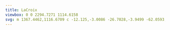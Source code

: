 ```yaml
---
title: LaCroix
viewbox: 0 0 2294.7271 1114.6158
svg: m 1367.4462,1116.6709 c -12.125,-3.0086 -26.7028,-3.9499 -62.0593,-4.0073 -24.3126,-0.04 -35.9215,-0.4501 -42.0763,-1.4881 -4.675,-0.7885 -14.35,-1.8935 -21.5,-2.4556 -26.9063,-2.1154 -54.4597,-7.0105 -60.9221,-10.8233 -1.7495,-1.0322 -6.3077,-2.8787 -10.1294,-4.1031 -3.8217,-1.2245 -12.7985,-5.1094 -19.9485,-8.6331 -14.6352,-7.2127 -17.833,-8.0553 -18.2993,-4.8219 -0.2403,1.666 0.5736,2.4723 3.7981,3.7624 2.2571,0.9032 3.8292,2.0865 3.4935,2.6296 -1.2942,2.0942 -4.6217,0.7935 -10.5133,-4.1095 -7.8472,-6.5306 -10.5336,-7.8892 -15.6142,-7.8967 -5.7425,-0.01 -14.5953,2.9507 -13.9395,4.6597 0.7982,2.0801 -2.841,1.6118 -7.1181,-0.9159 -6.4529,-3.8136 -17.9593,-3.1916 -39.2357,2.1211 -13.0631,3.2618 -18.5109,4.2035 -21.75,3.7595 -2.3768,-0.3258 -4.3108,-0.2634 -4.2976,0.1385 0.013,0.402 0.4157,2.4184 0.8946,4.4809 l 0.8709,3.75 h -4.7894 c -2.6341,0 -7.691,-0.8962 -11.2374,-1.9916 -9.022,-2.7866 -26.8658,-11.3154 -29.2602,-13.9855 -4.3155,-4.8123 -5.9218,-5.063 -25.6683,-4.0049 -32.4691,1.7397 -52.6359,5.1249 -72.2119,12.1215 -16.243,5.8054 -14.8317,5.8184 -17.6329,-0.1624 l -2.4248,-5.177 -5.0322,0.6559 c -2.7678,0.3607 -6.1573,0.9191 -7.5323,1.2409 l -2.5,0.5851 2.3998,-2.6149 c 2.6207,-2.8556 2.7349,-2.736 -4.3998,-4.607 -5.8034,-1.5219 -18.0943,-1.3228 -21.2997,0.3449 -1.4851,0.7727 -3.8253,2.6167 -5.2003,4.0978 -6.1321,6.6049 -13.0642,8.9093 -23,7.6455 l -5.5,-0.6995 4.7503,-2.8196 c 2.6127,-1.5508 6.5502,-3.061 8.75,-3.3561 3.0949,-0.4151 3.9997,-0.9718 3.9997,-2.461 0,-2.7988 -6.873,-5.4925 -17.688,-6.9324 l -9.1084,-1.2127 2.8462,-4.5729 c 2.4901,-4.0007 2.6479,-4.6838 1.261,-5.4599 -0.8718,-0.4879 -4.2755,-0.6432 -7.5636,-0.345 -4.3989,0.3989 -5.6837,0.2473 -4.8629,-0.5735 4.1599,-4.1599 -2.4066,-9.2044 -21.8843,-16.8118 -8.525,-3.3297 -16.2799,-6.758 -17.2331,-7.6186 -1.314,-1.1863 -3.0066,-1.4236 -7,-0.9814 l -5.2669,0.5833 -2.3332,-4.7815 c -1.2832,-2.6298 -3.3517,-6.0588 -4.5966,-7.6201 l -2.2634,-2.8386 -5.9034,4.4265 c -4.9411,3.705 -6.6369,4.4265 -10.4034,4.4265 h -4.5 l -0.3048,-4.75 -0.3048,-4.75 -4.6952,-0.1107 c -2.5824,-0.061 -5.7708,-0.02 -7.0854,0.09 -2.2619,0.1899 -2.1427,-0.1533 2.2194,-6.3934 l 4.6096,-6.594 -6.7194,0.6217 c -5.7826,0.5349 -7.2297,0.32 -10.3793,-1.5415 -3.0287,-1.7901 -4.9259,-2.1122 -11,-1.8675 l -7.3401,0.2956 0.2866,4.9999 0.2866,5 -3.5577,-5.5 c -1.9567,-3.0249 -4.7743,-7.43043 -6.2612,-9.78983 -2.7925,-4.431 -9.7024,-9.4887 -14.4859,-10.6028 -5.0104,-1.1669 -9.4638,-6.3464 -15.3483,-17.8505 -5.623,-10.9929 -12.6966,-20.075 -16.6004,-21.314 -1.0837,-0.344 -1.76,-0.8358 -1.5028,-1.093 1.0353,-1.0353 14.2207,5.9189 26.6703,14.0666 17.5258,11.4698 19.6658,12.4708 29.2207,13.6689 4.4921,0.5633 12.9206,2.5408 18.7298,4.3945 5.8093,1.8538 13.9194,3.8729 18.0226,4.487 5.1791,0.7752 8.4605,1.8795 10.7316,3.6118 2.8203,2.1511 3.9323,2.4075 8.0648,1.8593 6.8893,-0.9139 11.1638,1.8647 16.2403,10.557 3.8593,6.60803 5.4043,8.00503 8.8527,8.00503 0.9273,0 3.4077,1.1699 5.5119,2.5997 2.9677,2.0167 4.5338,2.4546 6.9821,1.9526 9.0789,-1.8616 9.747,-1.8208 14.7485,0.9014 4.1871,2.2789 5.4365,2.5398 8.1751,1.7075 4.8454,-1.4726 16.3018,-2.3438 35.0853,-2.6679 9.2689,-0.16 18.7327,-0.8172 21.0307,-1.4606 4.5852,-1.2838 24.4677,-0.9955 57.6167,0.8353 14.2195,0.7854 22.4788,1.7644 30.5,3.6152 7.0537,1.6276 18.1751,3.0916 31,4.0809 17.5158,1.3512 20.1863,1.7832 21.5,3.4783 1.4746,1.9027 1.6899,1.8856 12.7217,-1.0108 17.04534,-4.4752 27.547,-10.1629 24.4615,-13.2484 -1.7771,-1.7771 3.7718,-3.7329 8.7112,-3.0704 2.8246,0.3788 4.8213,0.048 6.5493,-1.0839 1.5124,-0.9909 4.5753,-1.6288 7.8211,-1.6288 2.9344,0 5.8995,-0.5625 6.5892,-1.25 1.0037,-1.00063 1.6049,-0.78563 3.0126,1.0773 2.5325,3.3514 8.1073,2.7467 9.931,-1.0773 1.5035,-3.15253 2.8223,-3.40503 6.0342,-1.15523 1.3732,0.96183 3.2232,1.35723 4.6613,0.99633 3.1736,-0.79653 3.9364,0.7102 1.4833,2.9302 -2.4743,2.2393 -2.4711,2.9839 0.024,5.4786 2.5373,2.5373 5,2.5731 5,0.073 0,-3.6928 7.7866,-7.8448 9.5032,-5.0673 0.3657,0.5917 2.4242,-0.2352 5.0038,-2.01 3.949,-2.71703 4.476,-2.84803 5.3285,-1.3246 0.881,1.5741 1.0715,1.5653 2.7657,-0.1289 3.0875,-3.08763 7.8969,-4.49503 18.6048,-5.44473 5.6617,-0.5021 11.5608,-1.4044 13.1091,-2.005 1.5483,-0.6006 4.1749,-1.092 5.8369,-1.092 2.4067,0 3.2416,0.5824 4.1018,2.8615 l 1.0801,2.8614 5.083,-1.3248 c 2.7957,-0.7286 12.4883,-2.032 21.5391,-2.8963 18.0597,-1.7248 29.2955,-3.8962 31.4839,-6.0845 2.0156,-2.0156 3.5601,-1.7535 3.5601,0.6041 0,2.5124 4.3334,4.7655 6.2204,3.2343 0.7227,-0.5865 3.5644,-0.8127 6.5296,-0.5198 5.2698,0.5205 6.6351,1.5186 3.6462,2.6655 -0.9156,0.3514 -1.3581,1.2554 -1.0313,2.107 0.3776,0.9842 -0.045,1.4916 -1.2413,1.4916 -0.9975,0 -2.6709,0.955 -3.7186,2.1222 l -1.905,2.12223 4.1442,-0.6923 c 3.5305,-0.58963 4.3623,-0.38093 5.6164,1.4095 0.8096,1.156 2.5117,2.302 3.7823,2.5467 1.2707,0.2447 2.7708,0.9054 3.3337,1.4682 0.5629,0.5629 2.085,1.0234 3.3824,1.0234 3.3963,0 1.8236,1.7452 -2.8288,3.1391 -4.4943,1.3465 -4.6712,2.8851 -0.4611,4.0111 1.9265,0.5152 4.626,0.131 8.4002,-1.1955 5.9225,-2.0816 10.7619,-2.4745 13.0019,-1.0555 0.8358,0.5295 2.3976,0.3474 4,-0.4663 5.2452,-2.6638 11.7844,-5.4329 12.8295,-5.4329 0.5881,0 1.8064,1.125 2.7073,2.5 1.1617,1.7729 2.5358,2.5 4.7248,2.5 2.308,0 4.467,1.2615 8.5576,5 6.1198,5.5931 7.8315,6.2154 6.9012,2.5088 -0.536,-2.1354 -0.3078,-2.4567 1.5977,-2.25 1.8309,0.1987 2.329,-0.3821 2.8243,-3.2928 0.8077,-4.7467 1.3201,-5.4168 6.0122,-7.8623 4.7129,-2.4565 5.9742,-2.6124 5.9742,-0.7385 0,0.7509 0.9327,2.5508 2.0726,3.9999 1.6739,2.1281 2.9128,2.6349 6.441,2.6349 5.6026,0 6.3896,-1.388 2.6482,-4.6709 -3.2652,-2.8651 -3.1748,-5.329 0.1956,-5.329 3.9374,0 15.0903,2.7673 19.6426,4.8737 6.0254,2.7881 7.9391,2.6594 12.5719,-0.8459 3.5424,-2.6803 4.6645,-2.9729 11.4281,-2.9802 7.8144,-0.01 17.7864,1.1545 26.7465,3.1189 4.8898,1.0719 5.1107,1.2451 3.25,2.5484 -2.799,1.9605 -2.5435,2.9679 2.0035,7.9008 2.2,2.3867 4,4.8052 4,5.3745 0,0.5692 2.475,2.1295 5.5,3.4673 3.025,1.3378 5.5,2.8739 5.5,3.4135 0,0.5397 -3.4875,2.331 -7.75,3.9807 -6.5504,2.5352 -7.7013,3.3222 -7.4354,5.0841 0.2035,1.3484 -0.7676,2.9951 -2.75,4.6632 -1.6855,1.4183 -3.0646,2.9953 -3.0646,3.5045 0,0.5092 1.4246,1.7922 3.1658,2.851 2.8518,1.7343 3.442,1.7824 5.9503,0.4854 1.5315,-0.792 3.1444,-2.0345 3.5842,-2.7612 0.4398,-0.7267 2.6634,-2.0535 4.9413,-2.9485 3.9349,-1.5461 4.2275,-1.5325 5.8621,0.2738 1.2773,1.4114 2.5043,1.7443 4.7639,1.2924 2.4432,-0.4887 2.8769,-0.3314 2.1991,0.7974 -0.4644,0.7734 -1.6593,1.9941 -2.6555,2.7128 -2.5122,1.8124 -2.286,4.1933 0.3983,4.1933 1.3453,0 3.8524,-1.7894 6.4099,-4.5751 3.3988,-3.7019 4.7425,-4.5131 7.0405,-4.25 2.2559,0.2582 2.9052,0.8907 3.1565,3.0751 0.2581,2.243 0.8112,2.7472 3,2.7347 3.811,-0.022 5.5161,-1.3618 4.7608,-3.7414 -0.4192,-1.3209 -0.1141,-2.207 0.893,-2.5935 0.8414,-0.3229 1.5348,-1.6137 1.5408,-2.8684 0.01,-1.9438 0.7207,-1.4798 4.8063,3.1353 3.967,4.481 5.3621,5.4166 8.077,5.4166 1.8049,0 3.6222,-0.551 4.0384,-1.2245 0.5798,-0.9381 1.6123,-0.8165 4.4141,0.5195 l 3.6572,1.744 -3.502,2.8867 c -4.8541,4.0011 -4.3748,5.0559 1.2837,2.8255 4.6975,-1.8516 4.7857,-1.8513 4.7857,0.015 0,1.401 -0.7138,1.9009 -2.7143,1.9009 -2.4974,0 -5.8781,2.2115 -5.8418,3.8214 0.053,2.3317 1.7814,3.2064 4.3828,2.2174 4.1355,-1.5724 7.2728,-1.2832 16.9422,1.5616 l 8.8403,2.6008 2.7144,-2.6006 c 1.5074,-1.4442 3.8759,-2.6006 5.3264,-2.6006 1.4366,0 2.7619,-0.4398 2.9453,-0.9774 0.1833,-0.5375 1.8905,-1.2877 3.7939,-1.6671 l 3.4605,-0.6897 -3.2105,3.8949 c -3.6696,4.4518 -4.1102,7.8875 -1.2106,9.4393 1.1,0.5887 2,1.7295 2,2.5352 0,2.2458 2.7866,1.7397 4.3233,-0.7852 5.5176,-9.066 5.7658,-9.3839 5.1081,-6.5428 -0.8753,3.781 3.2042,7.3761 9.9082,8.7316 6.2087,1.2553 25.601,-0.086 33.3495,-2.3069 10.6896,-3.0637 27.3193,-3.9111 50.6774,-2.5823 27.9097,1.5878 41.7324,0.9038 56.3421,-2.788 11.0576,-2.7942 11.2125,-2.8049 11.5,-0.797 0.2646,1.8483 1.1185,2.0631 9.2914,2.3369 11.2274,0.3762 20.6309,-0.8395 46,-5.9469 23.4525,-4.7216 37.8005,-5.7769 52.7096,-3.8769 9.2047,1.173 10.3622,1.5661 13.5963,4.6165 3.673,3.4645 4.5426,3.6955 18.6941,4.9657 3.85,0.3456 9.101,1.5257 11.669,2.6225 l 4.669,1.9942 7.831,-2.7444 c 10.7923,-3.7821 20.0209,-3.648 34.5915,0.5026 5.9183,1.6858 11.5844,3.0652 12.5914,3.0652 1.0069,0 13.215,-3.183 27.129,-7.0734 23.4509,-6.5569 30.0191,-7.6646 30.0191,-5.0625 0,1.545 -4.0957,4.5387 -11.8061,8.6296 -4.2327,2.2457 -8.128,5.054 -8.6588,6.2426 -0.7221,1.6168 -2.9432,2.6944 -8.8249,4.2814 -36.6176,9.8805 -63.6749,12.9759 -113.4602,12.9799 -16.6375,0 -30.25,0.1981 -30.25,0.4373 0,0.2392 0.4645,1.6567 1.0323,3.15 l 1.0323,2.7151 -8.2823,-0.6368 c -4.5553,-0.3503 -14.7203,-2.2178 -22.5889,-4.1501 -16.9311,-4.1576 -17.9726,-4.2242 -19.114,-1.222 -1.5116,3.9759 -3.991,5.2089 -10.4745,5.2089 -6.0708,0 -6.0722,7e-4 -8.1501,4 -1.4095,2.713 -2.8627,4.1129 -4.5165,4.3508 -1.3411,0.193 -2.6817,0.7422 -2.9791,1.2206 -0.2975,0.4784 -2.266,0.3403 -4.3745,-0.3068 -3.6298,-1.114 -3.9616,-1.0277 -6.2417,1.6231 -2.3349,2.7145 -2.4857,2.7488 -4.9564,1.13 -1.4015,-0.9183 -3.2234,-1.4106 -4.0486,-1.0939 -0.8253,0.3167 -2.4641,-0.099 -3.6418,-0.924 -1.1776,-0.8249 -2.8569,-1.4998 -3.7316,-1.4998 -0.8747,0 -2.8838,-1.35 -4.4646,-3 -3.4109,-3.5602 -3.8298,-3.5968 -10.8944,-0.9536 -4.8783,1.8252 -5.4498,2.3386 -5.2875,4.75 0.2089,3.1044 -1.3009,3.2158 -7.4868,0.5527 -3.5768,-1.54 -3.9689,-1.4791 -15.6578,2.4311 l -11.9891,4.0106 -8.497,-3.4118 c -15.227,-6.1139 -24.0085,-6.6232 -30.4116,-1.7635 l -3.2243,2.447 -3.7757,-2.4873 c -3.491,-2.2997 -13.6261,-5.5752 -17.2507,-5.5752 -0.8551,0 -3.2701,0.9194 -5.3666,2.043 -4.3226,2.3168 -6.3374,1.9922 -9.6732,-1.5587 -2.1229,-2.2597 -2.4838,-2.3432 -4.0404,-0.9344 -1.5427,1.3961 -2.9145,1.3902 -14.0771,-0.061 -6.8023,-0.8842 -13.66,-2.2488 -15.2393,-3.0323 -3.0332,-1.505 -3.848,-1.3089 -7.2478,1.7435 -3.861,3.4665 -7.3725,3.7601 -12.7667,1.0673 -5.73,-2.8604 -8.0015,-2.6421 -19.4693,1.8713 -6.4805,2.5505 -8.9011,2.9896 -15.8945,2.8835 -6.7098,-0.1018 -11.138,0.6334 -23.722,3.9386 -18.996,4.9894 -25.5161,5.7657 -31.3456,3.7324 -3.684,-1.285 -4.3965,-1.2996 -4.857,-0.1 -0.2967,0.7734 -0.8289,1.3567 -1.1826,1.2963 -0.3536,-0.061 -3.957,-0.9323 -8.0074,-1.9373 z m 265.0644,-10.1528 c -0.9333,-0.9333 -1.4667,-0.9333 -2.4,0 -0.9333,0.9333 -0.6667,1.2 1.2,1.2 1.8667,0 2.1333,-0.2667 1.2,-1.2 z m 350.8262,-43.7368 c -1.6564,-3.9989 0.052,-7.0632 3.9376,-7.0632 2.4105,0 6.0362,2.1163 6.0362,3.5234 0,0.2093 -1.9755,1.7397 -4.3901,3.401 l -4.3901,3.0205 z m -318.0262,0.5267 c 0,-1.3685 -1.1727,-1.6176 -7.25,-1.5401 -7.9634,0.1015 -17.2924,-1.4251 -19.4008,-3.175 -0.7421,-0.6158 -1.3492,-1.7396 -1.3492,-2.4972 0,-1.5985 -1.5964,-1.8396 -2.5,-0.3776 -1.1052,1.7883 -4.6799,1.1727 -4.3111,-0.7424 0.4824,-2.505 5.6164,-4.6698 10.6001,-4.4697 2.6108,0.1048 4.4757,-0.3091 4.7659,-1.0578 0.2662,-0.6866 2.6791,-1.3545 5.461,-1.5116 4.4356,-0.2506 4.9841,-0.058 4.9841,1.75 0,2.6374 2.3346,2.6058 6.6976,-0.091 3.3285,-2.0571 3.5334,-2.0684 6.689,-0.369 2.5804,1.3896 3.6935,1.5186 5.3686,0.6221 1.249,-0.6684 7.3552,-1.1408 14.9291,-1.1549 7.0486,-0.013 14.4678,-0.4077 16.4871,-0.8769 2.7826,-0.6466 3.5561,-0.5526 3.195,0.3884 -0.8489,2.2121 -5.2665,3.4944 -14.1576,4.1097 -9.042,0.6257 -16.2088,2.0082 -16.2088,3.1268 0,0.3558 0.8517,1.576 1.8928,2.7114 2.6685,2.9106 1.1734,7.0629 -2.1363,5.9331 -2.7952,-0.9542 -5.1854,-0.9374 -10.0065,0.07 -3.1221,0.6526 -3.75,0.5104 -3.75,-0.8489 z m 346.5,-16.8172 c 3.4158,-1.2175 10.5009,-5.864 12.363,-8.1076 1.0207,-1.2299 0.9218,-1.6862 -0.5434,-2.5061 -1.5697,-0.8784 -1.4218,-1.081 1.1945,-1.6369 1.6423,-0.349 5.7784,-1.2842 9.1914,-2.0783 7.9792,-1.8565 7.6418,-1.9301 6.9523,1.5174 -0.3258,1.6287 -0.157,3.2303 0.375,3.559 2.1195,1.31 0.7646,2.4798 -2.8723,2.4798 -3.125,0 -4.0514,0.4652 -4.9785,2.5 -0.9202,2.0194 -1.8641,2.5023 -4.9106,2.5119 -2.0743,0.01 -6.2464,0.6762 -9.2714,1.4881 -3.025,0.8119 -6.625,1.4461 -8,1.4092 -2.3846,-0.064 -2.3615,-0.1165 0.5,-1.1365 z m -296.5,-3.2489 c -1.375,-0.7991 -1.885,-1.4689 -1.1334,-1.4884 0.9102,-0.024 1.2084,-0.8629 0.8929,-2.5134 -0.3566,-1.8652 0.036,-2.6398 1.5892,-3.1327 1.1971,-0.3799 2.2213,-0.1793 2.4404,0.478 0.2077,0.623 0.9992,1.1327 1.759,1.1327 1.7407,0 3.924,3.935 2.7945,5.0366 -1.6994,1.6575 -5.9061,1.9032 -8.3426,0.4872 z m 21.8904,-4.7738 c -0.06,-0.1375 -0.2327,-1.7125 -0.383,-3.5 -0.3383,-4.0217 1.9898,-4.4477 3.7072,-0.6784 0.9486,2.0819 0.8969,2.7455 -0.2715,3.4847 -1.3955,0.883 -2.8271,1.2083 -3.0527,0.6937 z m 35.3287,-5.75 c 0.097,-3.4257 2.1675,-4.0147 3.7457,-1.0657 1.6084,3.0052 1.2437,4.0657 -1.3979,4.0657 -2.0558,0 -2.4199,-0.4653 -2.3478,-3 z m 185.8306,-0.6306 c 3.8026,-10.0017 11.8458,-13.3398 15.4321,-6.4046 3.4478,6.6674 1.0817,9.0352 -9.0285,9.0352 h -7.4038 z m -206.5497,-2.3694 c -0.3399,-0.55 -1.9415,-1 -3.559,-1 -2.2145,0 -2.941,-0.4656 -2.941,-1.885 0,-2.0965 3.9534,-5.1116 6.7148,-5.1212 0.9819,0 3.0817,-0.6823 4.6662,-1.5086 l 2.8811,-1.5026 -0.5082,4.5082 c -0.2794,2.4794 -1.0685,5.1834 -1.7534,6.0087 -1.4168,1.707 -4.5771,1.9946 -5.5005,0.5005 z m 218.353,-13.542 c -2.1834,-2.3295 -4.506,-4.9403 -5.1614,-5.8017 -2.2073,-2.9012 -6.7539,-3.6563 -22.0162,-3.6563 -14.1688,0 -15.2796,0.1365 -16.4577,2.023 -0.9768,1.5641 -1.6768,1.8017 -3.0859,1.0475 -1.2789,-0.6844 -2.4059,-0.5668 -3.7782,0.3944 -1.795,1.2573 -2.2323,0.9641 -5.3277,-3.572 -3.8031,-5.573 -6.4482,-6.68213 -11.9825,-5.0239 -3.832,1.1481 -8.0434,1.5032 -8.0434,0.6783 0,-0.2491 3.2625,-3.66163 7.25,-7.58343 7.6981,-7.5712 9.8408,-8.7695 30.25,-16.9167 28.9797,-11.5685 53.1133,-18.5442 78,-22.5457 9.35,-1.5033 18.0125,-3.3665 19.25,-4.1404 1.4096,-0.8816 2.25,-2.3929 2.25,-4.0465 0,-2.9885 5.1979,-11.6393 8.2984,-13.8109 1.921,-1.3456 2.1631,-1.1887 3.7963,2.4591 l 1.7444,3.8963 9.6162,0.3205 9.6162,0.3205 2.4643,-3.7286 c 1.9653,-2.9736 2.4642,-5.0073 2.4642,-10.0442 0,-5.3465 0.4988,-7.1478 3.25,-11.7379 3.444,-5.7459 8.6628,-10.0184 12.1479,-9.9451 1.6477,0.035 1.3301,0.4523 -1.4692,1.9322 -5.4834,2.8989 -5.8353,3.7037 -4.6861,10.7165 0.9775,5.9646 1.1615,6.2516 4.9897,7.7834 2.1861,0.8747 5.8993,1.8541 8.2517,2.1766 3.6168,0.4957 4.6427,0.2204 6.6465,-1.7834 1.3032,-1.3032 2.7705,-2.3695 3.2605,-2.3695 0.95,0 2.0984,-1.8305 3.0453,-4.8538 0.355,-1.1336 1.16,-1.6314 2.0721,-1.2813 1.8804,0.7215 1.8681,0.2638 -0.095,-3.5317 l -1.5863,-3.0674 2.3088,1.6171 c 1.2698,0.8894 3.7543,1.6171 5.5211,1.6171 1.7668,0 4.3318,0.4256 5.7,0.9458 1.8518,0.704 2.7959,0.5744 3.6936,-0.5072 0.9953,-1.1993 0.6594,-1.6436 -1.9225,-2.5437 -1.7207,-0.5998 -3.1285,-1.4414 -3.1285,-1.8703 0,-1.2856 2.3447,-2.8105 4.8878,-3.1788 1.4477,-0.2096 3.05,-1.5852 4.0696,-3.4937 1.4781,-2.7668 1.8183,-2.9484 2.8104,-1.5 0.9696,1.4156 1.2671,1.4441 2.1107,0.2018 0.5862,-0.8633 0.6268,-2.1097 0.1007,-3.0927 -0.8814,-1.6469 1.8264,-2.762 11.2708,-4.641 1.5125,-0.301 2.75,-1.1711 2.75,-1.9337 0,-0.7626 0.9,-2.2865 2,-3.3865 1.6302,-1.6302 2,-1.7105 2,-0.4343 0,0.8612 -0.4632,2.4314 -1.0294,3.4893 -0.7722,1.4427 -0.5726,2.8139 0.7986,5.4866 l 1.828,3.5631 2.94,-2.3023 2.94,-2.3024 -2.1257,3 c -1.1691,1.65 -2.6801,4.8535 -3.3576,7.1189 -1.1458,3.8308 -1.0408,4.4449 1.5005,8.7814 2.1598,3.6853 3.1381,4.5337 4.668,4.0482 1.0645,-0.3379 2.9315,0.038 4.1488,0.8358 1.8349,1.2023 2.4248,1.2237 3.451,0.1252 0.6808,-0.7288 1.2378,-1.739 1.2378,-2.2448 0,-0.5059 0.6978,-1.4989 1.5506,-2.2067 1.3109,-1.088 1.6397,-0.9461 2.1271,0.9176 0.6992,2.6737 5.863,5.6766 6.8937,4.0089 0.3766,-0.6094 0.078,-1.4833 -0.6643,-1.9419 -4.1074,-2.5385 8.218,-3.91 14.0756,-1.5662 2.2318,0.893 6.0871,1.6236 8.5675,1.6236 h 4.5097 l -2.2089,-2.9877 c -1.2149,-1.6432 -1.9743,-3.2223 -1.6876,-3.509 0.2867,-0.2867 3.1584,0.8859 6.3816,2.6059 5.7193,3.052 5.9348,3.0872 8.952,1.4624 1.7328,-0.9332 4.5887,-4.1717 6.4979,-7.3683 1.8735,-3.1368 5.4139,-7.8528 7.8675,-10.4799 3.0014,-3.2137 4.6607,-5.995 5.0711,-8.5 0.5438,-3.3194 0.8979,-3.6896 3.2641,-3.4116 2.2877,0.2688 2.923,-0.2961 4.6022,-4.0921 1.0714,-2.4222 3.4673,-5.4658 5.3241,-6.7637 4.2462,-2.9678 4.8418,-3.8338 4.8608,-7.0673 0.013,-2.2087 0.3825,-2.5412 2.3967,-2.1561 2.0561,0.393 2.6211,-0.1723 4.1355,-4.1377 1.4972,-3.9203 1.6497,-6.424 1.0418,-17.0961 -0.8665,-15.2082 0.012,-18.8749 5.0261,-20.9698 2.5641,-1.0713 3.4152,-2.0351 3.4152,-3.8672 0,-1.3421 0.8551,-3.4962 1.9002,-4.7868 1.8563,-2.2925 1.8571,-2.4071 0.035,-4.9663 -3.7534,-5.2712 -4.3937,-10.5852 -2.3989,-19.9102 0.9999,-4.6742 2.0759,-11.1593 2.391,-14.4113 l 0.5729,-5.9129 5.6131,5.1381 c 14.565,13.3323 20.0815,39.1343 14.3114,66.9376 -0.6161,2.9686 -0.4615,3.25 1.785,3.25 2.4393,0 2.4526,0.051 1.6249,6.25 -1.2773,9.565 -4.068,17.773 -12.6905,37.3258 -4.3474,9.8583 -8.7026,20.471 -9.6782,23.5837 -1.1878,3.7897 -2.205,5.494 -3.079,5.1587 -1.62,-0.6217 -4.9869,4.7372 -5.8428,9.2997 -0.3908,2.0828 -1.219,3.3821 -2.1559,3.3821 -0.8368,0 -2.9667,1.1024 -4.7332,2.4497 -4.6276,3.5296 -11.6436,6.5029 -15.4048,6.5283 -4.3555,0.029 -4.5045,3.3219 -0.25,5.522 3.7595,1.9441 3.7529,2.624 -0.047,4.8687 -2.8282,1.6706 -3.2243,1.6836 -5.5169,0.1814 -2.0755,-1.3599 -2.2955,-1.9445 -1.3774,-3.6599 1.0051,-1.8782 0.9194,-1.9489 -1.0716,-0.8834 -3.5998,1.9266 -10.0204,8.1567 -11.6462,11.3007 -1.2678,2.4517 -1.2995,3.1037 -0.1853,3.8099 0.7394,0.4686 1.7331,0.8589 2.2083,0.8673 0.4751,0.01 -1.9848,1.9176 -5.4667,4.2427 -4.8653,3.2489 -7.2197,4.2041 -10.1723,4.1266 -2.8729,-0.075 -3.7089,0.2457 -3.3148,1.2727 0.4007,1.0442 -0.6038,1.3754 -4.1916,1.3819 -2.5952,0 -11.6936,1.1259 -20.2186,2.4914 -8.525,1.3655 -17.8075,2.4867 -20.6279,2.4914 -2.8203,0 -6.7434,0.6836 -8.7179,1.5086 -1.9745,0.825 -5.6238,1.5 -8.1095,1.5 -4.1621,0 -4.7134,0.3069 -6.9691,3.8802 -2.6232,4.1555 -8.112,6.9834 -9.9625,5.1329 -1.596,-1.596 -5.1471,-1.1855 -6.9469,0.8032 -0.904,0.999 -2.2541,3.5865 -3.0002,5.75 -0.9988,2.8962 -1.9907,4.02623 -3.7613,4.28453 -1.3226,0.193 -2.7006,0.8273 -3.0623,1.4096 -0.4549,0.7323 -1.5886,0.6732 -3.6763,-0.1916 -3.769,-1.5612 -6.9605,-0.6141 -8.3724,2.4846 l -1.0843,2.3797 -2.9984,-2.5228 c -1.9408,-1.6331 -3.3411,-2.1802 -3.9701,-1.5512 -0.629,0.629 -2.637,-0.2247 -5.6931,-2.4202 -3.0143,-2.16563 -7.2208,-3.96693 -11.6346,-4.98213 -3.8022,-0.8746 -7.9099,-2.2351 -9.128,-3.0235 -3.2441,-2.0994 -3.4736,-1.82 -1.7986,2.1888 0.8324,1.9922 1.5134,4.0172 1.5134,4.5 0,1.54233 -2.9263,0.949 -8,-1.6221 -6.0123,-3.0467 -7.147,-3.0955 -8.8424,-0.3807 -1.3676,2.1899 -3.8424,2.2404 -13.9168,0.2839 -4.2074,-0.817 -6.2408,0.8835 -6.2408,5.21923 0,3.3761 0,3.3775 -4.8887,3.3775 -4.8171,0 -4.8986,0.053 -5.561,3.5836 -0.4045,2.1561 -1.1459,3.4074 -1.8613,3.1413 -8.3954,-3.1227 -8.2565,-3.1129 -12.8069,-0.9041 -2.4102,1.1699 -6.1382,3.5781 -8.2845,5.3515 -3.4351,2.8384 -4.6731,3.2423 -10.3386,3.3728 -6.3486,0.1463 -6.4903,0.091 -10.406,-4.0871 z m 148.147,-5.7002 c -1.375,-0.633 -2.712,-1.3119 -2.971,-1.5087 -1.0615,-0.8064 2.7057,-2.2199 5.971,-2.2404 1.925,-0.012 4.7799,-0.8657 6.3442,-1.8969 2.7176,-1.7918 6.6558,-1.8138 6.6558,-0.037 0,1.1358 -7.8854,5.6601 -11,6.3113 -1.375,0.2874 -3.625,0 -5,-0.6281 z m -1141.679,-9.1038 c -1.4417,-2.78793 -1.4224,-3.10663 0.2626,-4.33873 1.6596,-1.2135 11.9687,-1.0635 16.16644,0.2353 1.6513,0.5109 1.6118,2.4495 -0.05,2.4495 -0.715,0 -1.85174,0.55173 -2.52614,1.22613 -0.6743,0.6743 -3.717,1.7235 -6.7615,2.3314 l -5.5354,1.1053 z m -221.321,-8.28143 c -1.375,-0.2707 -9.3562,-2.0649 -17.736,-3.9871 -25.1166,-5.7615 -32.1222,-8.6613 -48.764,-20.1844 -13.899,-9.6239 -16.1427,-11.8007 -20.5815,-19.9684 -2.3113,-4.2529 -6.3723,-11.5576 -9.0245,-16.2326 -2.6522,-4.675 -6.6035,-13.9 -8.7808,-20.5 -9.5962,-29.0892 -9.9038,-51.8514 -1.4728,-109 4.5398,-30.7732 13.42,-69.5064 25.9069,-113 1.4211,-4.95 3.1625,-11.0385 3.8698,-13.53 0.7072,-2.4916 3.1616,-8.7561 5.4543,-13.9212 2.2926,-5.165 5.5276,-14.8265 7.1888,-21.4699 5.8702,-23.47548 13.9471,-43.92448 33.5324,-84.89698 6.2619,-13.0999 12.5922,-27.7249 14.0674,-32.5 1.7695,-5.7279 4.3977,-11.2338 7.7244,-16.1819 3.0052,-4.4699 6.4865,-11.5401 8.6169,-17.5 2.8004,-7.834 5.6321,-13.0325 13.0733,-24 7.0131,-10.3364 10.6381,-16.8786 13.8526,-25 2.3947,-6.05 5.3433,-12.125 6.5525,-13.5 3.6495,-4.15 5.9251,-7.8329 14.5203,-23.5 8.8259,-16.0878 10.3708,-18.5447 16.0344,-25.5 2.0154,-2.475 3.9133,-6.075 4.2176,-8 0.3042,-1.925 3.1142,-7.55 6.2444,-12.5 3.1302,-4.95 9.9576,-17.7681 15.172,-28.4847 5.2145,-10.7166 11.6574,-23.0916 14.3177,-27.5 2.714,-4.4975 5.5651,-10.8681 6.4962,-14.5153 1.1662,-4.5684 4.4295,-11.1061 10.9813,-22 5.1271,-8.525 14.1744,-24.05 20.1052,-34.5 13.4397,-23.6808 20.431,-35.2778 25.9659,-43.0717 2.3715,-3.3395 7.6089,-12.7351 11.6386,-20.8791 5.5769,-11.2711 9.1341,-16.9858 14.8946,-23.9283 4.1624,-5.0165 11.9781,-15.1959 17.3682,-22.6209 13.665,-18.82391 19.0046,-25.189506 30.26484,-36.080206 11.72666,-11.3419 21.68456,-18.49 37.79906,-27.1332 6.6,-3.5401 14.25,-7.8424 17,-9.5607 5.7247,-3.5772 22.3076,-7.2259 32.8407,-7.2259 10.9424,0 26.9582,5.5478 39.1884,13.5747 3.284,2.1554 9.3254,5.7203 13.4254,7.9221 5.127,2.7533 8.4054,5.3241 10.5,8.234 1.675,2.3269 5.851,6.072 9.2801,8.3224 6.9423,4.5562 12.793,10.9791 19.5361,21.446796 7.1078,11.03391 8.1052,11.59501 17.8108,10.01851 8.3195,-1.3514 14.9672,4.4425 17.1752,14.9692 1.1289,5.3821 1.0305,6.1852 -1.6369,13.3692 -1.5608,4.2037 -3.7705,10.6509 -4.9104,14.3271 -1.9954,6.4349 -2.008,6.8273 -0.3398,10.5268 1.6283,3.6108 1.6346,4.5049 0.1055,14.8159 -3.0772,20.7494 -5.2083,29.0028 -9.948,38.5263 -3.1214,6.2719 -4.5271,10.3509 -4.5271,13.1364 0,3.583 -0.8077,4.9606 -7.1379,12.1753 -4.3388,4.9452 -8.4153,10.8802 -10.3956,15.1353 -5.4658,11.7441 -10.5497,30.6196 -11.7162,43.5 -0.8909,9.8369 -1.5261,12.4715 -4.3924,18.218 -2.0862,4.1825 -5.0005,13.4294 -7.7215,24.5 -4.7141,19.1792 -8.2232,27.7838 -15.1904,37.2482 -3.8775,5.2672 -5.5896,6.5994 -13.5092,10.5116 -4.9879,2.4641 -10.2767,5.3396 -11.7529,6.3902 -7.202,5.1254 -15.2886,8.2941 -22.573,8.845 -6.9069,0.5224 -7.6898,0.3622 -13.5851,-2.7799 -7.973,-4.2496 -16.0258,-11.4175 -16.0258,-14.2648 0,-4.0936 28.209,-101.154 29.9841,-103.1683 1.6182,-1.8362 15.9381,-40.9595 25.0758,-68.5096 4.2504,-12.8149 6.2058,-25.2714 4.9908,-31.7937 -0.4465,-2.397 -2.2105,-6.0564 -3.9819,-8.2608 -3.3557,-4.1756 -4.1014,-6.018 -6.0821,-15.0253 -0.904,-4.1109 -0.9383,-6.1325 -0.1299,-7.6431 0.9836,-1.8377 0.3912,-2.5888 -5.6288,-7.1371 -3.7004,-2.7958 -10.5426,-8.5119 -15.2049,-12.7023 -10.8627,-9.7633 -14.7896,-11.8312 -22.5231,-11.8605 -4.788,-0.018 -7.0809,0.5714 -11.351,2.9187 -7.1486,3.9296 -17.3041,15.058 -24.649,27.0103 -3.988,6.4897 -8.013,11.5326 -12.0029,15.0387 -7.694,6.7611 -13.3842,16.3188 -23.6604,39.7422 -13.3648,30.4633 -17.1516,37.1255 -25.9891,45.7225 -6.5445,6.3664 -8.1023,8.5495 -10.307,14.4442 -1.4284,3.8193 -4.7685,10.3443 -7.4224,14.5 -6.7602,10.5859 -18.3095,30.9088 -36.1182,63.5558 -30.1982,55.3596 -42.5912,75.5178 -50.2818,81.7873 -3.3217,2.7078 -5.6206,5.843 -8.066,11 -1.8811,3.967 -4.8031,10.1377 -6.4934,13.7127 -2.2963,4.8565 -4.2849,7.3893 -7.8652,10.0172 -4.0574,2.978 -4.916,4.2043 -5.6014,8 -1.9214,10.6401 -2.2996,11.2768 -11.1474,18.7717 -9.469,8.0209 -10.6169,9.8507 -16.9275,26.9822 -2.3762,6.4509 -5.8051,14.6539 -7.6196,18.2289 -1.8145,3.575 -6.2992,13.025 -9.966,21 -3.6667,7.975 -7.9072,16.4564 -9.4233,18.8475 -2.2752,3.5882 -2.7876,5.5965 -2.9342,11.5 -0.1541,6.2012 -0.8695,8.7486 -5.3789,19.1525 -2.8606,6.6 -5.5075,13.8 -5.8819,15.99998 -0.8848,5.1994 -2.7216,8.7286 -7.0181,13.4842 -3.7655,4.168 -5.3953,8.4208 -5.3953,14.0786 0,2.6122 -1.0788,5.0219 -4.0026,8.9406 l -4.0025,5.3647 0.09,11.0659 c 0.1054,13.0029 -1.6108,19.4367 -15.0407,56.3839 -6.3432,17.451 -8.0438,23.2744 -8.0438,27.544 0,2.9779 -1.1715,9.4022 -2.6034,14.2762 -7.5823,25.8096 -7.6732,26.2792 -7.0342,36.3619 0.4285,6.7606 0.1885,11.0602 -0.832,14.9107 -0.7888,2.9758 -1.5083,8.6008 -1.599,12.5 -0.2032,8.7376 -1.885,16.5125 -6.9862,32.2967 -4.966,15.3659 -5.2946,23.5439 -1.3178,32.7926 1.4189,3.3 3.3184,8.025 4.221,10.5 1.1479,3.1475 4.1991,7.0548 10.1518,13 9.8359,9.8236 19.1694,15.2735 33.4998,19.5609 7.9142,2.3678 11.3525,2.7698 28.5,3.3326 24.6989,0.8106 40.4598,-0.1099 51.1166,-2.9854 5.1233,-1.3824 14.7816,-5.5458 25.3319,-10.9196 38.5598,-19.6408 67.4689,-39.1731 101.9707,-68.896 12.7894,-11.0179 18.3329,-14.9334 28.1362,-19.8735 10.84984,-5.4673 16.64114,-11.0552 21.7905,-21.0256 2.5287,-4.8958 5.1787,-9.3839 5.8891,-9.9735 0.7104,-0.5895 3.4095,-1.6052 5.9981,-2.257 2.5885,-0.6518 5.1447,-1.7132 5.6803,-2.3586 0.5357,-0.6454 1.1118,-3.8153 1.2803,-7.0441 l 0.3063,-5.8706 6,-2.2932 c 7.5138,-2.8718 11.844,-2.965 16.0816,-0.346 3.9206,2.4231 7.4184,7.6855 7.4184,11.1608 0,3.9471 -8.8171,15.448 -23.7147,30.9329 -7.5962,7.8958 -15.9794,16.9453 -18.6293,20.1102 -12.89146,15.3968 -61.6619,53.2921 -93.656,72.772 -7.425,4.5207 -17.325,11.046 -22,14.5005 -14.283,10.5542 -68.3138,35.3678 -85,39.0361 -4.125,0.9068 -10.65,2.7877 -14.5,4.1797 -3.85,1.392 -9.3585,3.3734 -12.241,4.4031 -5.2216,1.8653 -22.9853,3.2651 -28.259,2.2268 z m 259.2191,-13.3725 c 0.097,-3.4257 2.1675,-4.0147 3.7457,-1.0657 1.6084,3.0052 1.2437,4.0657 -1.3979,4.0657 -2.0558,0 -2.4199,-0.4653 -2.3478,-3 z m 36.4662,0.25 c -0.5863,-1.0162 -0.2052,-5.0635 0.5478,-5.8164 0.9151,-0.9152 4.0376,4.3194 3.2941,5.5224 -0.7462,1.2074 -3.2063,1.3956 -3.8419,0.294 z m -20.6853,-5.25 c -0.825,-0.5332 -2.7375,-0.9763 -4.25,-0.9847 -2.2626,-0.013 -2.75,-0.4584 -2.75,-2.5153 0,-1.5556 0.5667,-2.5 1.5,-2.5 0.825,0 1.5,-0.45 1.5,-1 0,-0.55 1.0125,-1.0028 2.25,-1.0062 1.2375,0 3.5389,-0.6783 5.1143,-1.5 1.5754,-0.8216 3.0379,-1.4938 3.25,-1.4938 0.9289,0 0.2604,5.3641 -1.0633,8.5321 -1.4825,3.5482 -2.9025,4.1795 -5.551,2.4679 z m 942.9902,-50.2482 c -4.5015,-7.383 -0.9762,-12.57 7.7319,-11.3764 4.4988,0.6166 6.2301,1.8062 6.2626,4.3031 0.01,0.6481 -2.6908,3.2365 -5.9983,5.7518 l -6.0136,4.5734 z m 70.0522,1.2956 c -0.8017,-0.5071 -1.4767,-2.1812 -1.5,-3.7203 -0.033,-2.1647 -0.6084,-2.9146 -2.5424,-3.3126 -3.0119,-0.6198 -3.2315,-2.9004 -0.5,-5.1935 2.3911,-2.0073 3.7578,-0.9986 3.8984,2.8774 0.085,2.3535 0.5087,2.776 2.6468,2.6414 2.5836,-0.1627 2.7189,0.2535 2.0837,6.4102 -0.1512,1.4662 -2.0233,1.6025 -4.0865,0.2974 z m -435.0887,-4.5377 c -2.9996,-1.9196 -7.1412,-3.7771 -9.2037,-4.1278 -3.352,-0.5698 -3.75,-0.9539 -3.75,-3.6181 0,-2.6573 -0.2636,-2.9144 -2.4307,-2.3705 -2.9817,0.7483 -5.7642,-2.6895 -7.5526,-9.3314 -1.5356,-5.7026 -0.6681,-11.1771 3.0003,-18.934 6.7642,-14.3028 15.255,-22.5031 50.983,-49.2384 12.925,-9.6718 30.025,-23.3483 38,-30.3922 16.0842,-14.2064 72.1743,-69.9943 87.1883,-86.7186 18.8493,-20.9963 34.0126,-41.7488 42.6856,-58.4194 3.1345,-6.0249 4.8239,-8.1842 7.0653,-9.0302 1.8471,-0.6973 4.1385,-3.0505 6.1443,-6.3104 1.7592,-2.8591 7.8366,-10.8442 13.5052,-17.7446 5.6686,-6.90038 12.0175,-15.74738 14.1088,-19.66008 3.5035,-6.555 3.8005,-7.7426 3.7797,-15.114 -0.021,-7.614 -0.2741,-8.5066 -5.236,-18.5 -7.5191,-15.144 -8.3633,-19.2168 -8.3474,-40.2704 0.01,-9.7737 0.2685,-18.1832 0.5802,-18.6876 0.3118,-0.5045 -1.211,-4.7654 -3.3839,-9.4687 l -3.9508,-8.5515 -0.196,-46.7609 c -0.2251,-53.707 -0.5251,-51.6095 9.3349,-65.2531 2.872,-3.9741 6.8818,-9.5391 8.9107,-12.3667 2.0289,-2.8276 4.2317,-7.0778 4.895,-9.4448 0.9425,-3.3632 1.9938,-4.7113 4.8111,-6.1692 1.9827,-1.0261 5.855,-4.1926 8.605,-7.0367 2.75,-2.8442 6.0378,-5.579 7.3062,-6.0774 3.3498,-1.3163 7.2413,1.0629 10.2046,6.2389 4.5592,7.9638 3.2597,17.7257 -5.3424,40.1324 l -2.6046,6.7844 2.4681,2.146 c 2.0212,1.7573 2.4661,3.064 2.4573,7.2156 -0.01,2.7883 -0.6847,7.291 -1.5083,10.006 -0.8236,2.715 -1.2396,5.7486 -0.9245,6.7413 0.315,0.9927 3.1499,3.788 6.2997,6.2117 14.0597,10.8187 16.085,15.4113 13.0576,29.6107 -7.9691,37.3783 -7.576,55.7454 1.7183,80.2853 2.8472,7.5176 2.8106,7.5055 10.6729,3.538 5.0129,-2.5296 73.8358,-70.7838 101.6634,-100.8233 46.4061,-50.0949 70.7931,-71.2738 95.5238,-82.9575 16.499,-7.7948 28.3619,-10.4241 44.6608,-9.8989 9.1887,0.2961 12.0122,0.7555 14.8437,2.4151 10.9777,6.4342 11.353,20.5654 1.1154,41.9968 -9.864,20.6494 -21.4507,34.7726 -43.1185,52.5576 -37.3317,30.6421 -76.337,51.3052 -109.3457,57.9261 -18.6359,3.738 -18.5288,3.6779 -34.4927,19.3648 -7.8896,7.7528 -18.2141,18.596 -22.9433,24.096 -4.7292,5.5 -13.8535,15.4 -20.2763,22 -12.4105,12.7529 -14.9377,16.4258 -14.9318,21.7003 0.01,5.2833 3.0675,8.948 13.9894,16.7458 13.239,9.4521 23.0872,18.79618 29.0404,27.55388 8.1158,11.939 14.2614,16.4985 34.9665,25.9419 6.875,3.1356 14.4693,6.8462 16.8763,8.2457 3.0402,1.7679 5.6351,2.4863 8.5,2.3535 9.9435,-0.4611 32.0563,-0.2348 42.6237,0.4362 8.7681,0.5568 13.8653,0.341 21.4571,-0.9086 48.7814,-8.029 84.4589,-28.452 103.4978,-59.24588 3.0002,-4.8525 7.9502,-12.6236 11,-17.269 l 5.5451,-8.4463 -0.2364,-8.1926 c -0.2867,-9.9371 0.53,-11.0861 6.6992,-9.4249 2.2636,0.6095 5.5604,2.4002 7.3264,3.9794 3.062,2.7382 3.2107,3.211 3.2077,10.2009 0,6.3453 -0.4846,8.3369 -3.5886,14.8297 -7.8573,16.4354 -25.9793,40.32378 -44.799,59.05418 -20.8012,20.7025 -38.5457,31.185 -70.1093,41.4167 -20.5241,6.6531 -37.0664,9.5914 -57.5,10.2132 -19.9847,0.6082 -28.7829,-0.439 -47,-5.5937 -5.5,-1.5563 -14.275,-3.8108 -19.5,-5.01 -12.4285,-2.8524 -22.51,-6.9355 -51.1314,-20.7086 -12.9973,-6.2545 -24.0007,-11.3718 -24.4519,-11.3718 -0.4513,0 -7.7041,-4.1038 -16.1174,-9.1196 l -15.2968,-9.1197 -3.7513,2.8152 c -12.6542,9.4965 -33.6568,33.5423 -56.2707,64.4241 -17.8429,24.3664 -22.7034,30.3218 -40.0816,49.1094 -49.8633,53.9072 -70.6575,82.1986 -92.8609,126.3412 l -10.538,20.9506 -6.251,4.2562 c -11.2185,7.6385 -24.6335,10.4077 -54.7953,11.3113 -0.5755,0.017 -3.5005,-1.5393 -6.5,-3.459 z M 121.25,908.71057 c -8.1469,-1.3798 -16.2809,-6.2886 -21.361897,-12.8917 -2.5176,-3.2719 -4.5775,-6.8279 -4.5775,-7.9023 0,-1.0744 -0.675,-2.5137 -1.5,-3.1984 -0.9566,-0.7939 -1.5,-3.0045 -1.5,-6.1022 0,-2.6715 -0.694096,-6.5922 -1.542596,-8.7127 -1.7759,-4.4384 -3.2362,-5.2685 -20.7277,-11.7821 -19.736,-7.3494 -19.4324,-7.1081 -40.6488,-32.307 -9.5135,-11.2992 -10.0519,-12.1875 -11.016,-18.174 -0.8468,-5.2582 -1.6562,-6.963 -4.9176,-10.3581 -2.1472,-2.2351 -6.0961998,-8.3389 -8.7755998,-13.5639 -4.71759977,-9.1997 -4.86769977,-9.7579 -4.74699977,-17.6581 0.1278,-8.3614 2.78039977,-19.2953 6.40449977,-26.3991 7.0119998,-13.7446 21.9033998,-24.7293 45.2411998,-33.3724 10.1773,-3.7691 16.6661,-4.5404 61.181593,-7.2727 8.3331,-0.5114 10.2992,-0.9579 12.086,-2.7447 2.3363,-2.3364 12.1717,-26.6618 17.8116,-44.053 5.0482,-15.5665 8.1489,-28.5739 11.1955,-46.96398 l 2.6446,-15.964 -2.0696,-1.6758 -2.0695,-1.6758 2.6009,-6.3602 c 3.6825,-9.0053 4.2397,-11.3032 3.1939,-13.172 -0.6164,-1.1014 -0.4127,-2.6242 0.6174,-4.6162 1.9332,-3.7384 1.943,-5.072 0.037,-5.072 -2.7106,0 -1.5696,-1.9238 2.3169,-3.9066 2.0993,-1.071 4.3101,-2.5426 4.9128,-3.2703 0.6028,-0.7277 2.7459,-9.1981 4.7626,-18.8231 5.7369,-27.3812 14.1102,-59.2847 17.1002,-65.1547 2.3067,-4.5283 2.8261,-7.1099 3.3989,-16.8905 0.6396,-10.9238 1.0864,-12.7538 8.2998,-34 6.2782,-18.4913 7.5236,-23.1769 7.056,-26.5455 -0.4954,-3.5692 -0.235,-4.3524 2.0425,-6.1439 1.9076,-1.5005 2.6103,-2.9769 2.6103,-5.4842 0,-1.887 1.0595,-6.5472 2.3545,-10.3561 1.2949,-3.8088 2.6704,-9.6251 3.0567,-12.9251 2.0125,-17.1941 5.0668,-32.4194 8.6187,-42.9646 2.1578,-6.4064 4.398,-13.5351 4.9782,-15.8417 0.5802,-2.3065 1.9239,-7.1187 2.9861,-10.6937 1.0621,-3.575 4.1834,-14.4955 6.9362,-24.2677 2.9001,-10.2951 9.2818,-28.5899 15.1739,-43.5 25.3008,-64.0241 37.2255,-109.6749 40.9409,-156.732306 1.2606,-15.9658 2.0559,-17.9163 9.6368,-23.6337 5.6372,-4.2515 35.8788,-23.8663 36.7964,-23.8663 0.3442,0 4.3148,-1.8436001 8.8237,-4.0969001 7.3715,-3.6839 8.6516,-4.0208 12.6979,-3.3414 2.475,0.4156001 7.3125,0.7758001 10.75,0.8006001 3.4375,0.025 6.25,0.3173 6.25,0.6502 0,0.3329 0.5956,1.4196999 1.3235,2.4150999 1.1203,1.5322 1.6337,1.6161 3.3455,0.547 1.7247,-1.0771 2.4723,-0.9301 5.0819,0.9993 1.6829,1.2442001 4.3314,4.5716001 5.8857,7.3941001 2.4561,4.4605 2.8196,6.1787 2.7783,13.132 -0.093,15.5866 -6.661,30.3956 -29.0522,65.5 -7.1917,11.275006 -15.4434,24.705906 -18.3373,29.846406 -14.5273,25.8061 -50.5334,105.2524 -61.4527,135.5934 -6.1844,17.1845 -6.0419,16.5602 -3.78,16.5602 1.6098,0 2.0248,0.9424 2.5175,5.7165 0.3245,3.1442 0.3507,5.9559 0.058,6.2485 -0.5011,0.5011 -2.3673,-1.5959 -4.4185,-4.965 -0.7999,-1.314 -1.0324,-1.3181 -1.8743,-0.034 -0.6387,0.9745 -0.565,1.9437 0.2195,2.889 1.7225,2.0755 0.9827,5.6566 -3.0076,14.5583 -2.4386,5.4403 -3.9764,10.9098 -4.9202,17.5 -0.7551,5.2724 -2.0466,10.7806 -2.87,12.2405 -0.8235,1.4599 -1.4959,3.9349 -1.4943,5.5 0,3.1956 -4.8502,15.3457 -6.1299,15.3457 -0.4548,0 -1.5734,-1.1394 -2.4859,-2.5319 -1.5986,-2.4398 -1.7302,-2.4675 -3.6157,-0.7612 -4.1943,3.7957 -4.159,5.0468 0.2837,10.0783 4.136,4.6841 4.1601,4.7572 3.6981,11.2148 -0.2558,3.575 -1.4854,8.8625 -2.7323,11.75 -1.8511,4.2864 -2.7166,5.25 -4.7155,5.25 -2.2257,0 -2.3054,-0.1428 -0.8768,-1.5714 0.8643,-0.8643 1.5714,-2.6803 1.5714,-4.0356 0,-1.9788 -0.9134,-2.8556 -4.638,-4.4521 -2.5508,-1.0935 -5.4808,-1.7206 -6.5109,-1.3936 -3.6595,1.1615 -6.5935,10.6996 -3.6011,11.7068 0.953,0.3207 0.8936,0.8601 -0.25,2.2705 -1.3499,1.6648 -1.3348,1.788 0.1515,1.2318 1.0762,-0.4027 1.8103,-0.01 2.1077,1.1269 0.3306,1.2642 -0.1244,1.7273 -1.6514,1.6808 -1.7435,-0.053 -2.1631,0.6119 -2.4278,3.8468 l -0.3199,3.9108 2.5348,-1.6608 c 3.5551,-2.3295 3.8836,-2.1 2.0553,1.4354 -2.4738,4.7839 -3.4567,12.6534 -1.7566,14.0644 0.9123,0.7571 1.1971,2.228 0.8228,4.2487 -0.5452,2.9432 -0.4701,2.8998 1.5745,-0.9094 1.1809,-2.2 2.8695,-4.8219 3.7523,-5.8265 1.4895,-1.6948 1.4336,-1.9561 -0.775,-3.6221 -3.3406,-2.5198 -2.1596,-5.5197 1.8567,-4.7164 3.8886,0.7777 4.5781,-1.3046 2.5017,-7.5559 -1.8452,-5.5555 -1.5444,-6.4477 1.6055,-4.7619 1.9156,1.0252 2.1435,1.8031 1.7448,5.9533 -0.2527,2.6298 -1.4209,6.1251 -2.6008,7.7822 -2.0039,2.8142 -2.043,3.2069 -0.6061,6.0871 1.8574,3.7232 1.1052,9.0321 -1.8035,12.7299 l -2.0077,2.5524 -2.3794,-2.2354 c -2.2809,-2.1429 -2.3794,-2.1537 -2.3794,-0.261 0,2.503 1.8466,4.3743 4.3166,4.3743 1.56,0 1.8123,0.5116 1.3562,2.75 -0.3083,1.5125 -2.1861,12.425 -4.1729,24.25 -1.9868,11.825 -4.7143,26.9 -6.061,33.5 -1.3468,6.6 -3.5626,19.4949 -4.9242,28.6554 -1.3615,9.1606 -3.5963,22.3871 -4.9662,29.3924 -1.3698,7.0052 -2.2762,13.0836 -2.0143,13.5075 0.262,0.4239 2.2337,1.0676 4.3817,1.4305 l 3.9054,0.6598 -6.5743,14.1772 c -5.0258,10.8379 -6.527,15.1029 -6.3732,18.1073 0.1106,2.1616 -1.1708,8.7467 -2.8476,14.6336 -1.6768,5.8869 -3.6674,15.41488 -4.4237,21.17318 -0.7563,5.7584 -1.8572,11.3706 -2.4465,12.4716 -0.5892,1.101 -1.5399,4.9353 -2.1127,8.5206 -0.5727,3.5853 -2.4232,10.963 -4.1121,16.3948 -3.4003,10.9363 -4.5221,18.4128 -3.5444,23.624 l 0.6462,3.4447 15.7335,0.6377 c 12.5485,0.5086 18.7701,1.3167 30.7335,3.992 8.3604,1.8695 16.5493,4.3095 18.5,5.5122 1.925,1.1869 4.4252,2.1597 5.5559,2.1618 2.2583,0 13.0776,3.359 18.1731,5.6352 1.776,0.7933 5.0723,2.0928 7.3253,2.8877 2.253,0.7948 4.85,2.3693 5.771,3.4988 0.9211,1.1295 4.1497,2.6975 7.1747,3.4844 12.7769,3.3239 25.6106,10.0492 37.4449,19.6226 4.6743,3.7812 8.9522,6.875 9.5066,6.875 0.5543,0 1.9309,1.8092 3.0589,4.0204 1.4686,2.8787 3.1544,4.4618 5.9363,5.5749 2.2982,0.9196 4.961,3.1069 6.5188,5.3549 1.9008,2.7428 5.3539,5.2563 12.4084,9.0318 5.3762,2.8773 15.3663,9.2383 22.2005,14.1354 14.7446,10.5657 15.0515,10.7185 30.9857,15.4257 l 12.4399,3.6749 13.5,-0.859 c 17.014,-1.0826 42.3113,-1.1107 47.3097,-0.053 4.6338,0.981 10.3885,6.0088 16.1871,14.1425 6.8032,9.5429 15.5032,29.7492 15.5032,36.007 0,6.4612 -2.6689,14.1357 -5.7724,16.5988 -2.5521,2.0255 -3.3707,2.1163 -12.7276,1.4109 -5.5,-0.4146 -14.5,-0.8212 -20,-0.9034 -5.5,-0.082 -11.2226,-0.6757 -12.717,-1.3187 -2.1791,-0.9376 -3.449,-0.8632 -6.4133,0.3753 -2.6866,1.1225 -4.2661,1.2691 -5.7829,0.5368 -1.1477,-0.5542 -6.5868,-1.2373 -12.0868,-1.5181 -5.5,-0.2807 -13.6,-1.4725 -18,-2.6485 -9.4334,-2.5212 -23.9575,-9.1049 -27.4997,-12.4655 -1.3751,-1.3046 -6.7207,-4.2228 -11.8791,-6.4848 -14.6041,-6.404 -43.3902,-21.1892 -56.6212,-29.0817 -6.6,-3.9371 -15.6,-8.9618 -20,-11.1661 -16.3806,-8.2063 -26.9221,-15.1769 -35.6704,-23.5873 -5.9685,-5.7379 -11.2662,-9.7241 -17,-12.7916 -13.5409,-7.244 -35.862,-17.9303 -42.5153,-20.3542 -18.9459,-6.9025 -51.0014,-12.5905 -58.9439,-10.4591 -2.525,0.6776 -5.7316,10.4245 -7.3697,22.4012 -1.2622,9.229 -9.5173,35.0087 -12.723,39.7324 -1.8284,2.6943 -2.0975,3.7797 -1.2043,4.856 0.6327,0.7624 0.8407,2.1794 0.4621,3.1489 -1.3287,3.4032 -3.5355,20.6615 -3.5355,27.6494 v 7.0605 l 6.0119,5.7207 c 3.3065,3.1464 8.2102,6.9172 10.8971,8.3795 3.5372,1.9252 5.5943,3.9618 7.4549,7.3804 1.4134,2.5968 3.7664,5.2667 5.229,5.933 2.4228,1.104 2.6152,1.6011 2.1652,5.594 -0.8735,7.7498 -3.8124,11.0403 -14.346,16.0621 -5.1724,2.466 -10.7697,4.4836 -12.4384,4.4836 -1.6686,0 -5.7204,1.1307 -9.004,2.5127 -12.252,5.1569 -20.8947,6.3656 -32.0303,4.4797 z M 75.025707,802.12117 c 7.1549,-2.3107 17.132996,-10.0775 22.983796,-17.8901 4.590897,-6.1303 5.422897,-8.1036 8.808397,-20.8913 2.0563,-7.7669 5.2267,-19.2907 7.0455,-25.6085 1.8188,-6.3177 3.1313,-11.6624 2.9167,-11.877 -0.7795,-0.7795 -9.0791,-2.0493 -13.4695,-2.0607 -2.475,-0.01 -5.373497,0.6489 -6.441097,1.4564 -1.4451,1.093 -4.894896,1.4703 -13.499996,1.4764 -22.5413,0.016 -36.221,2.8583 -39.2144,8.1477 -1.6838,2.9755 -1.6244,19.0601 0.1012,27.3441 1.1727,5.6303 13.7772,32.3849 18.2556,38.75 2.2794,3.2396 5.2154,3.5101 12.5138,1.153 z m 2025.424193,91.5543 c 1.1373,-2.182 2.413,-4.1806 2.8348,-4.4413 1.7245,-1.0658 12.3481,-3.4349 13.1581,-2.9343 1.8343,1.1337 -1.1963,4.167 -4.7374,4.7417 -2.0249,0.3286 -4.6296,1.4293 -5.7882,2.4462 -1.1586,1.0168 -3.328,2.3676 -4.8209,3.0018 l -2.7143,1.1532 z m 136.6107,-30.3457 c -2.5621,-1.9502 -2.2122,-7.4671 0.75,-11.8264 1.5262,-2.246 2.5,-5.086 2.5,-7.2912 0,-2.3425 0.3814,-3.3763 1.0852,-2.9413 0.7168,0.443 0.8466,2.727 0.3823,6.7272 l -0.7029,6.0566 3.709,-2.1884 3.709,-2.1884 -0.7963,4.2702 c -0.438,2.3485 -0.8165,5.5076 -0.8413,7.0201 -0.038,2.3017 -0.48,2.75 -2.7132,2.75 -1.4675,0 -3.2675,0.2123 -4,0.4718 -0.7325,0.2596 -2.1193,-0.1276 -3.0818,-0.8602 z m -0.041,-36.3119 c -1.8547,-3.473 -2.2423,-9.908 -0.74,-12.284 1.1344,-1.7941 8.6114,-1.8453 10.3546,-0.071 1.1899,1.2112 -0.2607,2.8837 -4.8613,5.6051 -1.0723,0.6343 -2.026,2.8113 -2.4095,5.5 l -0.6347,4.4502 z m -901.6503,-67.7991 c -10.4241,-2.3514 -16.0146,-5.7 -24.8079,-14.8594 -18.1428,-18.8979 -22.4691,-38.4784 -16.2712,-73.6412 2.4852,-14.0993 5.3346,-31.0734 7.5467,-44.9562 3.3483,-21.01378 6.8384,-27.64488 17.387,-33.03418 7.5398,-3.8522 10.1316,-6.3622 22.21,-21.5096 13.8063,-17.3144 28.3386,-31.6701 39.9396,-39.4543 5.1904,-3.4827 23.612,-13.3121 40.937,-21.8432 35.7847,-17.6209 38.633,-18.4655 47.6943,-14.1418 8.081,3.8559 17.464,14.31 23.0052,25.6313 l 4.8005,9.808 0.3464,14.3739 c 0.5446,22.6 -1.9627,39.4461 -9.0979,61.1261 -3.0989,9.416 -9.391,22.98548 -25.5032,54.99998 -11.7641,23.375 -22.5245,43.9884 -23.912,45.8075 -3.8338,5.0264 -8.4488,9.5016 -24.9862,24.2297 -16.6197,14.8013 -25.3902,20.4664 -39.1248,25.2719 -7.6122,2.6634 -10.3132,3.0895 -21.2223,3.3481 -8.3222,0.1973 -14.6528,-0.1892 -18.9412,-1.1566 z m 61.0914,-56.1363 c 1.6491,-1.5754 4.857,-6.4326 7.1288,-10.7938 2.819,-5.4115 6.893,-10.869 12.8299,-17.1864 19.8617,-21.1348 29.6879,-40.3538 30.6173,-59.88408 0.5689,-11.9558 -1.4151,-18.5929 -7.6886,-25.72 -7.7011,-8.7489 -23.9547,-14.78 -39.8315,-14.78 -10.5966,0 -15.55,1.4559 -20.2871,5.9626 -6.0519,5.7577 -7.2806,11.7661 -7.0627,34.5373 0.1991,20.81008 -0.1223,23.16208 -6.0118,44.00008 -2.1763,7.7 -4.2201,17.0158 -4.5417,20.7017 -0.5155,5.9083 -0.2709,7.3433 2.0668,12.1213 2.9857,6.1025 7.3181,9.6086 15.7,12.7053 7.3054,2.699 13.105,2.134 17.0806,-1.664 z m 869.0481,53.1607 c -2.4589,-3.1261 -2.6043,-7.025 -0.2619,-7.025 1.5003,0 3.3991,5.5195 2.8606,8.3154 -0.2399,1.2458 -0.8368,0.9494 -2.5987,-1.2904 z m -654.8513,-17.5103 c -8.9527,-2.3469 -13.9674,-4.9051 -17.9892,-9.1771 -6.3418,-6.7362 -9.3268,-16.5747 -9.356,-30.8376 -0.019,-9.1403 -1.6497,-18.0515 -3.841,-20.9864 -5.6913,-7.6229 -19.354,-4.0485 -48.5051,12.6896 -7.0643,4.0562 -20.1055,12.1329 -28.9804,17.9482 -15.9069,10.4231 -20.6753,13.0743 -20.6753,11.4953 0,-2.946 9.1293,-13.8048 45.1799,-53.739 11.3739,-12.5993 24.7674,-27.8223 29.7632,-33.8291 4.9959,-6.0068 11.9388,-13.27668 15.4288,-16.15538 5.4395,-4.4868 7.0974,-6.711 11.6123,-15.5786 5.2086,-10.23 25.1788,-41.3356 31.8676,-49.637 10.7184,-13.3024 39.9478,-28.661 65.8076,-34.5785 l 6.1593,-1.4095 3.166,4.4087 3.1661,4.4086 -2.2111,6.7315 c -1.2161,3.7024 -6.2432,15.9566 -11.1714,27.2316 -12.454,28.4932 -16.3886,38.7181 -20.0102,52 l -3.1357,11.49998 -0.3639,33 c -0.362,32.836 -0.3524,33.0221 1.9389,37.4415 3.3518,6.4652 6.5761,8.4255 14.5846,8.8673 9.9117,0.5468 15.6156,-1.9672 28.279,-12.4643 10.3147,-8.5501 20.2942,-14.3422 24.7138,-14.3437 3.3136,0 4.5918,4.0626 3.2483,10.3273 -1.1643,5.4287 -7.8689,16.267 -13.1976,21.3343 -8.0417,7.6472 -39.0676,24.4497 -54.8255,29.6915 -17.8139,5.9257 -36.7836,7.2967 -50.653,3.6608 z m 653.3863,-4.1388 c 0.6784,-0.6834 1.4853,-0.9907 1.7932,-0.6828 0.3078,0.3079 -0.2472,0.8671 -1.2334,1.2426 -1.4252,0.5427 -1.54,0.4278 -0.5598,-0.5598 z m -1097.3479,-1.4351 c -6.0995,-2.2491 -11.7752,-7.614 -14.4379,-13.6473 -1.9267,-4.3656 -2.3294,-6.9588 -2.2972,-14.7935 0.033,-8.0053 0.5192,-10.8374 3.0904,-18 1.6782,-4.675 4.4187,-12.325 6.0901,-17 1.6713,-4.675 4.2112,-12.7457 5.6442,-17.9348 3.0166,-10.9238 6.2529,-17.8068 11.2264,-23.8763 3.0471,-3.7186 3.6492,-5.3473 4.3776,-11.84198 1.0989,-9.7995 1.3894,-10.5778 4.923,-13.1902 3.9945,-2.9533 5.8023,-6.8006 12.0556,-25.6567 5.0419,-15.2032 5.3072,-16.5229 5.327,-26.5 0.017,-8.6195 -0.3886,-11.5356 -2.2658,-16.2823 -4.6752,-11.8221 -11.3857,-17.7132 -20.1802,-17.7162 -4.8449,0 -7.3849,1.6163 -10.6654,6.7933 -0.9428,1.4879 -3.8105,5.1802 -6.3726,8.2052 -2.5622,3.025 -8.8261,11.8 -13.9198,19.5 -8.562,12.9429 -11.0817,15.8044 -33.371,37.8978 -13.2604,13.1438 -29.7348,28.6052 -36.6098,34.35868 -20.8472,17.4465 -54.0978,38.2786 -56.0858,35.1389 -1.0655,-1.6827 -1.1857,-14.9607 -0.1489,-16.4525 0.4041,-0.5814 5.0097,-4.2109 10.2347,-8.0655 23.9011,-17.63248 46.4268,-39.65758 62.261,-60.87738 10.5018,-14.0737 24.306,-36.4898 33.4757,-54.3597 l 5.7633,-11.2315 v -9.779 c 0,-10.6491 -0.4271,-11.7002 -8.7153,-21.4495 -2.5518,-3.0016 -3.2248,-4.6722 -3.1428,-7.8005 0.1868,-7.1249 5.3022,-10.8258 26.1512,-18.9196 8.4987,-3.2993 16.5273,-7.2843 22.2605,-11.0489 14.409,-9.4614 18.3807,-11.1748 27.1179,-11.699 7.2119,-0.4326 7.826,-0.3057 10.25,2.1183 2.9596,2.9595 3.1342,5.0107 1.0785,12.6694 -2.2479,8.3748 -1.9574,16.0176 0.7639,20.1021 2.3218,3.4846 3.5105,4.1679 24.8908,14.3065 9.8429,4.6675 12.8283,6.6665 19.2043,12.8591 12.877,12.5064 18.1487,27.9341 14.6389,42.8409 -1.3691,5.8147 -4.5804,12.9301 -6.3822,14.1414 -0.7971,0.5358 -0.7438,0.9903 0.1869,1.5915 2.7257,1.7609 -5.5305,19.1583 -23.3547,49.2133 -11.8776,20.028 -20.3432,36.77788 -23.9794,47.44518 -3.6335,10.6594 -4.5761,28.1556 -1.9983,37.0898 2.3758,8.234 6.0438,15.2696 10.1919,19.5493 2.1037,2.1704 3.3849,4.3902 3.1745,5.5 -0.5604,2.9566 -21.4527,19.0601 -30.6504,23.6249 -7.5406,3.7425 -9.1214,4.1525 -17,4.4101 -5.917,0.1934 -9.9979,-0.1998 -12.8008,-1.2333 z m -833.5648,-69.7725 c -6.1269,-1.7326 -11.6611,-6.0423 -13.5431,-10.5466 -2.1169,-5.0664 -1.2181,-22.9701 1.6879,-33.62168 3.1208,-11.4389 6.1424,-18.6938 16.0352,-38.5 4.8075,-9.625 12.9077,-26.5 18.0003,-37.5 16.5396,-35.725 33.5015,-69.7632 40.1798,-80.6308 7.7626,-12.632 21.9422,-31.4511 33.2931,-44.1863 18.3829,-20.6249 42.3651,-39.0249 67.0263,-51.4249 14.8506,-7.467 22.5901,-10.258 28.4459,-10.258 6.5418,0 10.3848,3.65 12.1506,11.5403 1.415,6.323 0.595,12.386 -3.6704,27.1377 -6.2269,21.5357 -16.8092,41.4556 -28.6387,53.9089 -11.9233,12.5522 -18.5497,15.7967 -41.6256,20.3809 -27.0386,5.3715 -32.1056,8.7228 -41.9061,27.7164 -9.3397,18.1005 -16.132,36.2009 -24.7218,65.8795 -7.6762,26.5218 -8.3147,34.6476 -3.0765,39.1533 5.3297,4.5844 18.9429,2.4911 31.0417,-4.7733 12.9822,-7.7949 25.272,-21.5981 47.5838,-53.4437 7.3216,-10.45 17.3856,-24.4747 22.3645,-31.166 4.979,-6.6913 13.1026,-18.7407 18.0526,-26.7764 4.95,-8.0357 12.2618,-19.886 16.2484,-26.334 6.2669,-10.1362 7.2486,-12.3512 7.25,-16.3586 0,-3.8129 0.4357,-4.9194 2.449,-6.2386 1.346,-0.8819 8.7938,-7.688 16.5506,-15.1245 21.9849,-21.077 31.9665,-27.128 46.502,-28.1898 12.8842,-0.9413 15.8992,2.5286 10.8495,12.486 -1.5904,3.1361 -5.0381,9.3417 -7.6616,13.7903 -3.637,6.1672 -4.9774,9.6114 -5.6429,14.5 -0.4801,3.5264 -1.3984,10.213 -2.0408,14.8591 -0.6424,4.6461 -3.6096,18.2919 -6.5938,30.3239 -8.2895,33.4223 -9.7269,45.0224 -7.3751,59.5152 3.5926,22.1387 13.4655,30.2134 36.9416,30.2134 13.4134,0 22.628,-1.7856 33.5231,-6.4963 16.4492,-7.1121 23.5921,-8.2711 27.095,-4.3967 2.693,2.9787 2.4772,11.0467 -0.4575,17.109 -2.0352,4.2041 -4.0133,5.8434 -19.4515,16.12 -38.3685,25.5403 -59.5586,35.19698 -84.9492,38.71278 -13.9802,1.9359 -31.1854,-0.6953 -42.6995,-6.5299 -12.8914,-6.53258 -24.0771,-23.80948 -30.1178,-46.51888 -1.2436,-4.675 -2.6893,-9.0625 -3.2127,-9.75 -1.507,-1.9794 -4.4952,-1.4807 -10.5668,1.7638 -7.1163,3.8027 -12.6116,8.5026 -38.64,33.0468 -11.55,10.8913 -24.6,22.79578 -29,26.45418 -24.7098,20.5453 -53.7284,34.3176 -74,35.1204 -5.5279,0.219 -10.8052,-0.154 -13.6794,-0.9669 z M 1688.1312,417.37449 c -10.5854,-2.9663 -19.7418,-13.4807 -19.7986,-22.7349 -0.058,-9.4991 18.691,-26.8796 41.439,-38.4137 12.8276,-6.5041 21.2176,-9.0992 35.539,-10.9922 6.325,-0.8361 17.7397,-2.5836 25.3661,-3.8833 12.6141,-2.1497 14.1377,-2.2276 16.8738,-0.8627 2.2283,1.1116 4.9189,1.3559 10.3839,0.9426 4.0569,-0.3069 7.3762,-0.1661 7.3762,0.3127 0,2.2282 -62.8662,51.6954 -79.8561,62.8359 -18.7236,12.2773 -27.9209,15.4304 -37.3233,12.7956 z
---
```

